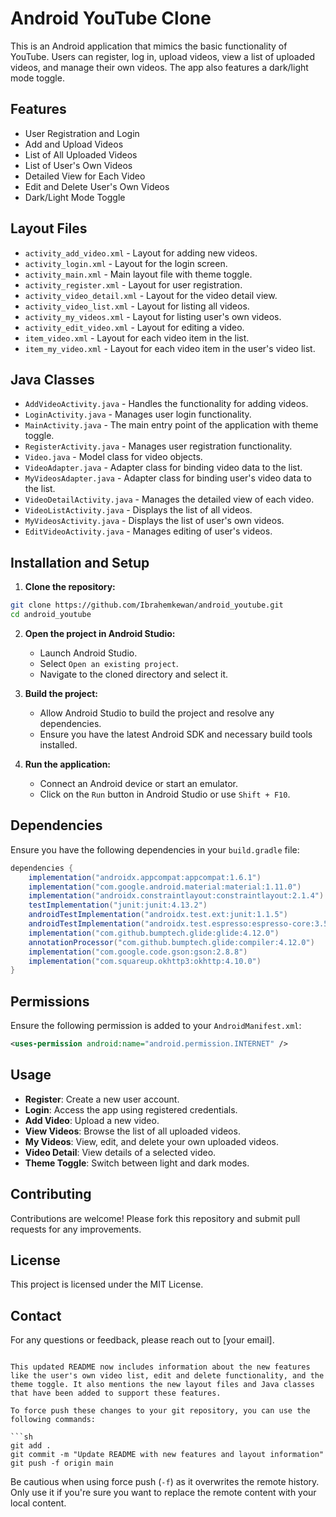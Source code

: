 
# Android YouTube Clone

This is an Android application that mimics the basic functionality of YouTube. Users can register, log in, upload videos, view a list of uploaded videos, and manage their own videos. The app also features a dark/light mode toggle.

## Features

* User Registration and Login
* Add and Upload Videos
* List of All Uploaded Videos
* List of User's Own Videos
* Detailed View for Each Video
* Edit and Delete User's Own Videos
* Dark/Light Mode Toggle

## Layout Files

* `activity_add_video.xml` - Layout for adding new videos.
* `activity_login.xml` - Layout for the login screen.
* `activity_main.xml` - Main layout file with theme toggle.
* `activity_register.xml` - Layout for user registration.
* `activity_video_detail.xml` - Layout for the video detail view.
* `activity_video_list.xml` - Layout for listing all videos.
* `activity_my_videos.xml` - Layout for listing user's own videos.
* `activity_edit_video.xml` - Layout for editing a video.
* `item_video.xml` - Layout for each video item in the list.
* `item_my_video.xml` - Layout for each video item in the user's video list.

## Java Classes

* `AddVideoActivity.java` - Handles the functionality for adding videos.
* `LoginActivity.java` - Manages user login functionality.
* `MainActivity.java` - The main entry point of the application with theme toggle.
* `RegisterActivity.java` - Manages user registration functionality.
* `Video.java` - Model class for video objects.
* `VideoAdapter.java` - Adapter class for binding video data to the list.
* `MyVideosAdapter.java` - Adapter class for binding user's video data to the list.
* `VideoDetailActivity.java` - Manages the detailed view of each video.
* `VideoListActivity.java` - Displays the list of all videos.
* `MyVideosActivity.java` - Displays the list of user's own videos.
* `EditVideoActivity.java` - Manages editing of user's videos.

## Installation and Setup

1. **Clone the repository:**

```sh
git clone https://github.com/Ibrahemkewan/android_youtube.git
cd android_youtube
```

2. **Open the project in Android Studio:**
   * Launch Android Studio.
   * Select `Open an existing project`.
   * Navigate to the cloned directory and select it.

3. **Build the project:**
   * Allow Android Studio to build the project and resolve any dependencies.
   * Ensure you have the latest Android SDK and necessary build tools installed.

4. **Run the application:**
   * Connect an Android device or start an emulator.
   * Click on the `Run` button in Android Studio or use `Shift + F10`.

## Dependencies

Ensure you have the following dependencies in your `build.gradle` file:

```gradle
dependencies {
    implementation("androidx.appcompat:appcompat:1.6.1")
    implementation("com.google.android.material:material:1.11.0")
    implementation("androidx.constraintlayout:constraintlayout:2.1.4")
    testImplementation("junit:junit:4.13.2")
    androidTestImplementation("androidx.test.ext:junit:1.1.5")
    androidTestImplementation("androidx.test.espresso:espresso-core:3.5.1")
    implementation("com.github.bumptech.glide:glide:4.12.0")
    annotationProcessor("com.github.bumptech.glide:compiler:4.12.0")
    implementation("com.google.code.gson:gson:2.8.8")
    implementation("com.squareup.okhttp3:okhttp:4.10.0")
}
```

## Permissions

Ensure the following permission is added to your `AndroidManifest.xml`:

```xml
<uses-permission android:name="android.permission.INTERNET" />
```

## Usage

* **Register**: Create a new user account.
* **Login**: Access the app using registered credentials.
* **Add Video**: Upload a new video.
* **View Videos**: Browse the list of all uploaded videos.
* **My Videos**: View, edit, and delete your own uploaded videos.
* **Video Detail**: View details of a selected video.
* **Theme Toggle**: Switch between light and dark modes.

## Contributing

Contributions are welcome! Please fork this repository and submit pull requests for any improvements.

## License

This project is licensed under the MIT License.

## Contact

For any questions or feedback, please reach out to [your email].
```

This updated README now includes information about the new features like the user's own video list, edit and delete functionality, and the theme toggle. It also mentions the new layout files and Java classes that have been added to support these features.

To force push these changes to your git repository, you can use the following commands:

```sh
git add .
git commit -m "Update README with new features and layout information"
git push -f origin main
```

Be cautious when using force push (`-f`) as it overwrites the remote history. Only use it if you're sure you want to replace the remote content with your local content.